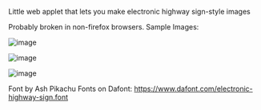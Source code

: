 Little web applet that lets you make electronic highway sign-style images

Probably broken in non-firefox browsers. Sample Images:

![image](https://user-images.githubusercontent.com/61996958/224064758-ba74a5b3-05db-4eda-9f0e-7be482ff0c3b.png)

![image](https://user-images.githubusercontent.com/61996958/224065117-3152c491-ba7e-4e46-b9b7-801adfa5f58d.png)

![image](https://user-images.githubusercontent.com/61996958/224065580-82807f5b-7a76-4426-9b33-846bc365c517.png)

Font by Ash Pikachu Fonts on Dafont: https://www.dafont.com/electronic-highway-sign.font
